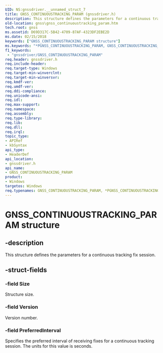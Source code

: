 ```yaml
---
UID: NS:gnssdriver.__unnamed_struct_7
title: GNSS_CONTINUOUSTRACKING_PARAM (gnssdriver.h)
description: This structure defines the parameters for a continuous tracking fix session.
old-location: gnss\gnss_continuoustracking_param.htm
tech.root: gnss
ms.assetid: D69D317C-5B42-4709-87AF-4323DF2EBE2D
ms.date: 02/15/2018
keywords: ["GNSS_CONTINUOUSTRACKING_PARAM structure"]
ms.keywords: "*PGNSS_CONTINUOUSTRACKING_PARAM, GNSS_CONTINUOUSTRACKING_PARAM, GNSS_CONTINUOUSTRACKING_PARAM structure [Sensor Devices], PGNSS_CONTINUOUSTRACKING_PARAM, PGNSS_CONTINUOUSTRACKING_PARAM structure pointer [Sensor Devices], gnss.gnss_continuoustracking_param, gnssdriver/GNSS_CONTINUOUSTRACKING_PARAM, gnssdriver/PGNSS_CONTINUOUSTRACKING_PARAM"
f1_keywords:
 - "gnssdriver/GNSS_CONTINUOUSTRACKING_PARAM"
req.header: gnssdriver.h
req.include-header: 
req.target-type: Windows
req.target-min-winverclnt: 
req.target-min-winversvr: 
req.kmdf-ver: 
req.umdf-ver: 
req.ddi-compliance: 
req.unicode-ansi: 
req.idl: 
req.max-support: 
req.namespace: 
req.assembly: 
req.type-library: 
req.lib: 
req.dll: 
req.irql: 
topic_type:
- APIRef
- kbSyntax
api_type:
- HeaderDef
api_location:
- gnssdriver.h
api_name:
- GNSS_CONTINUOUSTRACKING_PARAM
product:
- Windows
targetos: Windows
req.typenames: GNSS_CONTINUOUSTRACKING_PARAM, *PGNSS_CONTINUOUSTRACKING_PARAM
---
```


# GNSS_CONTINUOUSTRACKING_PARAM structure


## -description


This structure defines the parameters for a continuous tracking fix session.


## -struct-fields




### -field Size

Structure size.


### -field Version

Version number.


### -field PreferredInterval

Specifies the preferred interval of receiving fixes for a continuous tracking session. The units for this value is seconds.

